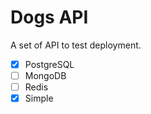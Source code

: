 # Dogs API

A set of API to test deployment.

- [x] PostgreSQL
- [ ] MongoDB
- [ ] Redis
- [x] Simple